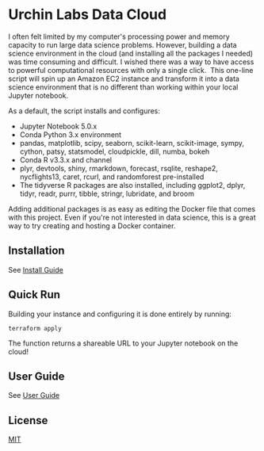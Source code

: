 # Urchin Labs Data Cloud

I often felt limited by my computer's processing power and memory capacity to run large data science problems.  However, building a data science environment in the cloud (and installing all the packages I needed) was time consuming and difficult.  I wished there was a way to have access to powerful computational resources with only a single click.  This one-line script will spin up an Amazon EC2 instance and transform it into a data science environment that is no different than working within your local Jupyter notebook. 

As a default, the script installs and configures:

- Jupyter Notebook 5.0.x
- Conda Python 3.x environment
- pandas, matplotlib, scipy, seaborn, scikit-learn, scikit-image, sympy, cython, patsy, statsmodel, cloudpickle, dill, numba, bokeh
- Conda R v3.3.x and channel
- plyr, devtools, shiny, rmarkdown, forecast, rsqlite, reshape2, nycflights13, caret, rcurl, and randomforest pre-installed
- The tidyverse R packages are also installed, including ggplot2, dplyr, tidyr, readr, purrr, tibble, stringr, lubridate, and broom

Adding additional packages is as easy as editing the Docker file that comes with this project.  Even if you're not interested in data science, this is a great way to try creating and hosting a Docker container. 

## Installation

See [Install Guide](https://github.com/mikekosk/datascience-cloud/blob/master/INSTALL.md "Install Guide")

## Quick Run

Building your instance and configuring it is done entirely by running:
``` 
terraform apply
```
The function returns a shareable URL to your Jupyter notebook on the cloud!

## User Guide

See [User Guide](https://github.com/mikekosk/datascience-cloud/blob/master/USER-GUIDE.md)

## License

[MIT](https://github.com/electron/electron/blob/master/LICENSE "MIT")


